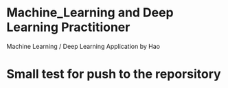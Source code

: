 # Machine_Learning and Deep Learning Practitioner
Machine Learning / Deep Learning Application by Hao  

# Small test for push to the reporsitory
